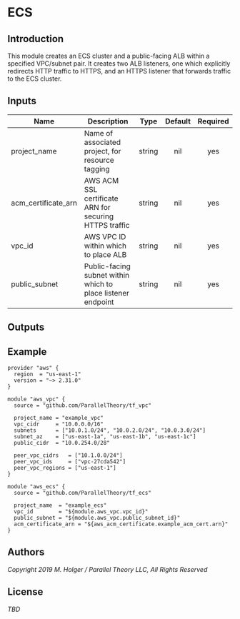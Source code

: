 ECS
===

Introduction
------------

This module creates an ECS cluster and a public-facing ALB within a specified VPC/subnet pair. It creates two ALB listeners, one which explicitly redirects HTTP traffic to HTTPS, and an HTTPS listener that forwards traffic to the ECS cluster.


Inputs
------
| Name | Description | Type | Default | Required |
|------|-------------|:----:|:-----:|:-----:|
| project\_name | Name of associated project, for resource tagging | string | nil | yes |
| acm\_certificate\_arn | AWS ACM SSL certificate ARN for securing HTTPS traffic | string | nil | yes |
| vpc\_id | AWS VPC ID within which to place ALB | string | nil | yes |
| public\_subnet | Public-facing subnet within which to place listener endpoint | string | nil | yes |


Outputs
-------


Example
-------
```
provider "aws" {
  region  = "us-east-1"
  version = "~> 2.31.0"
}

module "aws_vpc" {
  source = "github.com/ParallelTheory/tf_vpc"

  project_name = "example_vpc"
  vpc_cidr     = "10.0.0.0/16"
  subnets      = ["10.0.1.0/24", "10.0.2.0/24", "10.0.3.0/24"]
  subnet_az    = ["us-east-1a", "us-east-1b", "us-east-1c"]
  public_cidr  = "10.0.254.0/28"

  peer_vpc_cidrs   = ["10.1.0.0/24"]
  peer_vpc_ids     = ["vpc-27cda542"]
  peer_vpc_regions = ["us-east-1"]
}

module "aws_ecs" {
  source = "github.com/ParallelTheory/tf_ecs"

  project_name  = "example_ecs"
  vpc_id        = "${module.aws_vpc.vpc_id}"
  public_subnet = "${module.aws_vpc.public_subnet_id}"
  acm_certificate_arn = "${aws_acm_certificate.example_acm_cert.arn}"
}

```


Authors
-------

_Copyright 2019 M. Holger / Parallel Theory LLC, All Rights Reserved_


License
-------

_TBD_